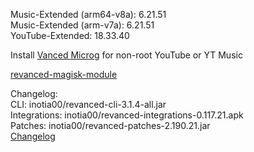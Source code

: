 Music-Extended (arm64-v8a): 6.21.51  
Music-Extended (arm-v7a): 6.21.51  
YouTube-Extended: 18.33.40  

Install [Vanced Microg](https://github.com/TeamVanced/VancedMicroG/releases) for non-root YouTube or YT Music  

[revanced-magisk-module](https://github.com/j-hc/revanced-magisk-module)  

Changelog:  
CLI: inotia00/revanced-cli-3.1.4-all.jar  
Integrations: inotia00/revanced-integrations-0.117.21.apk  
Patches: inotia00/revanced-patches-2.190.21.jar  
[Changelog](https://github.com/inotia00/revanced-patches/releases/tag/v2.190.21)  
